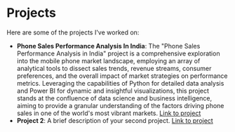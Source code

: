 # Projects

Here are some of the projects I've worked on:

- **Phone Sales Performance Analysis In India**: The "Phone Sales Performance Analysis in India" project is a comprehensive exploration into the mobile phone market landscape, employing an array of analytical tools to dissect sales trends, revenue streams, consumer preferences, and the overall impact of market strategies on performance metrics. Leveraging the capabilities of Python for detailed data analysis and Power BI for dynamic and insightful visualizations, this project stands at the confluence of data science and business intelligence, aiming to provide a granular understanding of the factors driving phone sales in one of the world's most vibrant markets. [Link to project](project1.md)
- **Project 2**: A brief description of your second project. [Link to project](project1.md)
